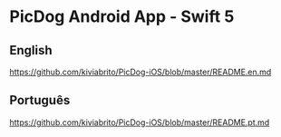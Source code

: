 # PicDog Android App - Swift 5

## English

https://github.com/kiviabrito/PicDog-iOS/blob/master/README.en.md

## Português

https://github.com/kiviabrito/PicDog-iOS/blob/master/README.pt.md

